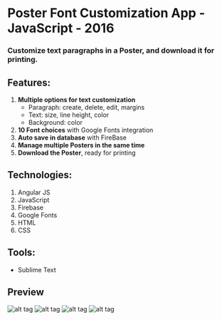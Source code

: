# Poster Font Customization App - JavaScript - 2016
### Customize text paragraphs in a Poster, and download it for printing.

## Features:
1. **Multiple options for text customization**
	- Paragraph: create, delete, edit, margins
	- Text: size, line height, color
	- Background: color
2. **10 Font choices** with Google Fonts integration
3. **Auto save in database** with FireBase
4. **Manage multiple Posters in the same time**
5. **Download the Poster**, ready for printing

## Technologies: 
1. Angular JS
2. JavaScript
3. Firebase
4. Google Fonts
5. HTML
6. CSS

## Tools:
- Sublime Text

## Preview
![alt tag](https://github.com/panaitescu-paul/print-type/blob/master/Process/1.png) 
![alt tag](https://github.com/panaitescu-paul/print-type/blob/master/Process/2.png) 
![alt tag](https://github.com/panaitescu-paul/print-type/blob/master/Process/3.png) 
![alt tag](https://github.com/panaitescu-paul/print-type/blob/master/Process/4.png) 
